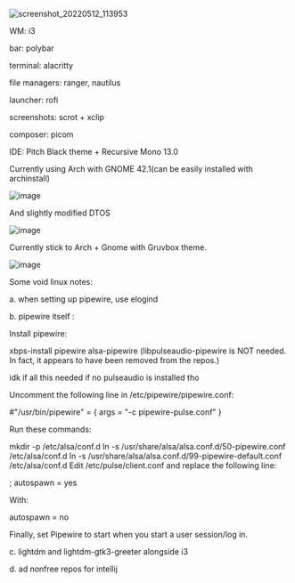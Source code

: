 ![screenshot_20220512_113953](https://user-images.githubusercontent.com/63347222/168029404-a680925c-2413-475b-9c22-f62788060da5.png)

WM: i3

bar: polybar

terminal: alacritty

file managers: ranger, nautilus

launcher: rofi

screenshots: scrot + xclip

composer: picom

IDE: Pitch Black theme + Recursive Mono 13.0

Currently using Arch with GNOME 42.1(can be easily installed with archinstall)

![image](https://user-images.githubusercontent.com/63347222/169929084-7e26b5ed-0602-4974-b481-a6cdcc57e519.png)

And slightly modified DTOS

![image](https://user-images.githubusercontent.com/63347222/170149967-62d0da46-8279-4873-95af-5ddb2051b10c.png)

Currently stick to Arch + Gnome with Gruvbox theme.

![image](https://user-images.githubusercontent.com/63347222/172941861-a822f2e5-d8f7-41e3-aedf-02b28693a535.png)

Some void linux notes:

a. when setting up pipewire, use elogind

b. pipewire itself :

Install pipewire:

xbps-install pipewire alsa-pipewire 
(libpulseaudio-pipewire is NOT needed. In fact, it appears to have been removed from the repos.)

idk if all this needed if no pulseaudio is installed tho

Uncomment the following line in /etc/pipewire/pipewire.conf:

#"/usr/bin/pipewire" = { args = "-c pipewire-pulse.conf" }

Run these commands:

mkdir -p /etc/alsa/conf.d
ln -s /usr/share/alsa/alsa.conf.d/50-pipewire.conf /etc/alsa/conf.d
ln -s /usr/share/alsa/alsa.conf.d/99-pipewire-default.conf /etc/alsa/conf.d
Edit /etc/pulse/client.conf and replace the following line:

; autospawn = yes

With:

autospawn = no

Finally, set Pipewire to start when you start a user session/log in. 

c. lightdm and lightdm-gtk3-greeter alongside i3

d. ad nonfree repos for intellij
